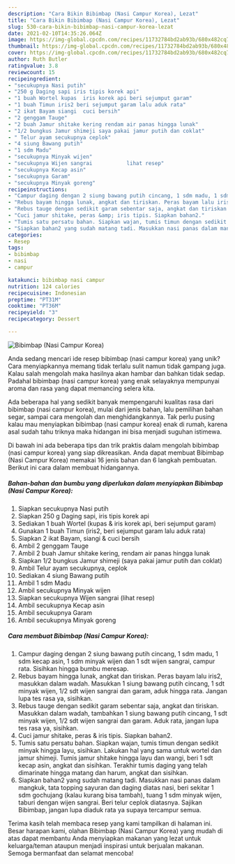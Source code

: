 ```yaml
---
description: "Cara Bikin Bibimbap (Nasi Campur Korea), Lezat"
title: "Cara Bikin Bibimbap (Nasi Campur Korea), Lezat"
slug: 530-cara-bikin-bibimbap-nasi-campur-korea-lezat
date: 2021-02-10T14:35:26.064Z
image: https://img-global.cpcdn.com/recipes/11732784bd2ab93b/680x482cq70/bibimbap-nasi-campur-korea-foto-resep-utama.jpg
thumbnail: https://img-global.cpcdn.com/recipes/11732784bd2ab93b/680x482cq70/bibimbap-nasi-campur-korea-foto-resep-utama.jpg
cover: https://img-global.cpcdn.com/recipes/11732784bd2ab93b/680x482cq70/bibimbap-nasi-campur-korea-foto-resep-utama.jpg
author: Ruth Butler
ratingvalue: 3.8
reviewcount: 15
recipeingredient:
- "secukupnya Nasi putih"
- "250 g Daging sapi iris tipis korek api"
- "1 buah Wortel kupas  iris korek api beri sejumput garam"
- "1 buah Timun iris2 beri sejumput garam lalu aduk rata"
- "2 ikat Bayam siangi  cuci bersih"
- "2 genggam Tauge"
- "2 buah Jamur shitake kering rendam air panas hingga lunak"
- "1/2 bungkus Jamur shimeji saya pakai jamur putih dan coklat"
- " Telur ayam secukupnya ceplok"
- "4 siung Bawang putih"
- "1 sdm Madu"
- "secukupnya Minyak wijen"
- "secukupnya Wijen sangrai           lihat resep"
- "secukupnya Kecap asin"
- "secukupnya Garam"
- "secukupnya Minyak goreng"
recipeinstructions:
- "Campur daging dengan 2 siung bawang putih cincang, 1 sdm madu, 1 sdm kecap asin, 1 sdm minyak wijen dan 1 sdt wijen sangrai, campur rata. Sisihkan hingga bumbu meresap."
- "Rebus bayam hingga lunak, angkat dan tiriskan. Peras bayam lalu iris2, masukkan dalam wadah. Masukkan 1 siung bawang putih cincang, 1 sdt minyak wijen, 1/2 sdt wijen sangrai dan garam, aduk hingga rata. Jangan lupa tes rasa ya, sisihkan."
- "Rebus tauge dengan sedikit garam sebentar saja, angkat dan tiriskan. Masukkan dalam wadah, tambahkan 1 siung bawang putih cincang, 1 sdt minyak wijen, 1/2 sdt wijen sangrai dan garam. Aduk rata, jangan lupa tes rasa ya, sisihkan."
- "Cuci jamur shitake, peras &amp; iris tipis. Siapkan bahan2."
- "Tumis satu persatu bahan. Siapkan wajan, tumis timun dengan sedikit minyak hingga layu, sisihkan. Lakukan hal yang sama untuk wortel dan jamur shimeji. Tumis jamur shitake hingga layu dan wangi, beri 1 sdt kecap asin, angkat dan sisihkan. Terakhir tumis daging yang telah dimarinate hingga matang dan harum, angkat dan sisihkan."
- "Siapkan bahan2 yang sudah matang tadi. Masukkan nasi panas dalam mangkuk, tata topping sayuran dan daging diatas nasi, beri sekitar 1 sdm gochujang (kalau kurang bisa tambah), tuang 1 sdm minyak wijen, taburi dengan wijen sangrai. Beri telur ceplok diatasnya. Sajikan Bibimbap, jangan lupa diaduk rata ya supaya tercampur semua."
categories:
- Resep
tags:
- bibimbap
- nasi
- campur

katakunci: bibimbap nasi campur 
nutrition: 124 calories
recipecuisine: Indonesian
preptime: "PT31M"
cooktime: "PT36M"
recipeyield: "3"
recipecategory: Dessert

---
```



![Bibimbap (Nasi Campur Korea)](https://img-global.cpcdn.com/recipes/11732784bd2ab93b/680x482cq70/bibimbap-nasi-campur-korea-foto-resep-utama.jpg)

Anda sedang mencari ide resep bibimbap (nasi campur korea) yang unik? Cara menyiapkannya memang tidak terlalu sulit namun tidak gampang juga. Kalau salah mengolah maka hasilnya akan hambar dan bahkan tidak sedap. Padahal bibimbap (nasi campur korea) yang enak selayaknya mempunyai aroma dan rasa yang dapat memancing selera kita.

Ada beberapa hal yang sedikit banyak mempengaruhi kualitas rasa dari bibimbap (nasi campur korea), mulai dari jenis bahan, lalu pemilihan bahan segar, sampai cara mengolah dan menghidangkannya. Tak perlu pusing kalau mau menyiapkan bibimbap (nasi campur korea) enak di rumah, karena asal sudah tahu triknya maka hidangan ini bisa menjadi suguhan istimewa.




Di bawah ini ada beberapa tips dan trik praktis dalam mengolah bibimbap (nasi campur korea) yang siap dikreasikan. Anda dapat membuat Bibimbap (Nasi Campur Korea) memakai 16 jenis bahan dan 6 langkah pembuatan. Berikut ini cara dalam membuat hidangannya.

<!--inarticleads1-->

##### Bahan-bahan dan bumbu yang diperlukan dalam menyiapkan Bibimbap (Nasi Campur Korea):

1. Siapkan secukupnya Nasi putih
1. Siapkan 250 g Daging sapi, iris tipis korek api
1. Sediakan 1 buah Wortel (kupas &amp; iris korek api, beri sejumput garam)
1. Gunakan 1 buah Timun (iris2, beri sejumput garam lalu aduk rata)
1. Siapkan 2 ikat Bayam, siangi &amp; cuci bersih
1. Ambil 2 genggam Tauge
1. Ambil 2 buah Jamur shitake kering, rendam air panas hingga lunak
1. Siapkan 1/2 bungkus Jamur shimeji (saya pakai jamur putih dan coklat)
1. Ambil  Telur ayam secukupnya, ceplok
1. Sediakan 4 siung Bawang putih
1. Ambil 1 sdm Madu
1. Ambil secukupnya Minyak wijen
1. Siapkan secukupnya Wijen sangrai           (lihat resep)
1. Ambil secukupnya Kecap asin
1. Ambil secukupnya Garam
1. Ambil secukupnya Minyak goreng




<!--inarticleads2-->

##### Cara membuat Bibimbap (Nasi Campur Korea):

1. Campur daging dengan 2 siung bawang putih cincang, 1 sdm madu, 1 sdm kecap asin, 1 sdm minyak wijen dan 1 sdt wijen sangrai, campur rata. Sisihkan hingga bumbu meresap.
1. Rebus bayam hingga lunak, angkat dan tiriskan. Peras bayam lalu iris2, masukkan dalam wadah. Masukkan 1 siung bawang putih cincang, 1 sdt minyak wijen, 1/2 sdt wijen sangrai dan garam, aduk hingga rata. Jangan lupa tes rasa ya, sisihkan.
1. Rebus tauge dengan sedikit garam sebentar saja, angkat dan tiriskan. Masukkan dalam wadah, tambahkan 1 siung bawang putih cincang, 1 sdt minyak wijen, 1/2 sdt wijen sangrai dan garam. Aduk rata, jangan lupa tes rasa ya, sisihkan.
1. Cuci jamur shitake, peras &amp; iris tipis. Siapkan bahan2.
1. Tumis satu persatu bahan. Siapkan wajan, tumis timun dengan sedikit minyak hingga layu, sisihkan. Lakukan hal yang sama untuk wortel dan jamur shimeji. Tumis jamur shitake hingga layu dan wangi, beri 1 sdt kecap asin, angkat dan sisihkan. Terakhir tumis daging yang telah dimarinate hingga matang dan harum, angkat dan sisihkan.
1. Siapkan bahan2 yang sudah matang tadi. Masukkan nasi panas dalam mangkuk, tata topping sayuran dan daging diatas nasi, beri sekitar 1 sdm gochujang (kalau kurang bisa tambah), tuang 1 sdm minyak wijen, taburi dengan wijen sangrai. Beri telur ceplok diatasnya. Sajikan Bibimbap, jangan lupa diaduk rata ya supaya tercampur semua.




Terima kasih telah membaca resep yang kami tampilkan di halaman ini. Besar harapan kami, olahan Bibimbap (Nasi Campur Korea) yang mudah di atas dapat membantu Anda menyiapkan makanan yang lezat untuk keluarga/teman ataupun menjadi inspirasi untuk berjualan makanan. Semoga bermanfaat dan selamat mencoba!
